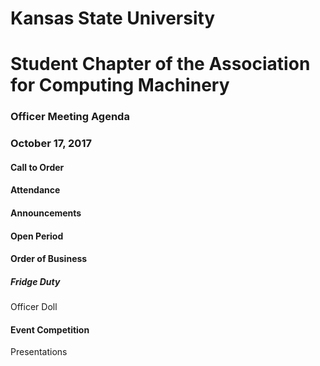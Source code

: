# Kansas State University
# Student Chapter of the Association for Computing Machinery
### Officer Meeting Agenda
### October 17, 2017


#### Call to Order

#### Attendance

#### Announcements

#### Open Period

#### Order of Business
##### Fridge Duty
Officer Doll

#### Event Competition
Presentations
